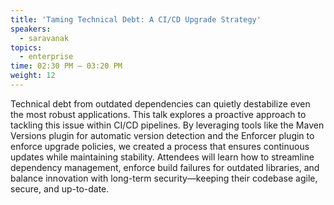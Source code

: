 ```yaml
---
title: 'Taming Technical Debt: A CI/CD Upgrade Strategy'
speakers:
  - saravanak
topics:
  - enterprise
time: 02:30 PM – 03:20 PM
weight: 12
---
```


Technical debt from outdated dependencies can quietly destabilize even the most robust applications. This talk explores a proactive approach to tackling this issue within CI/CD pipelines. By leveraging tools like the Maven Versions plugin for automatic version detection and the Enforcer plugin to enforce upgrade policies, we created a process that ensures continuous updates while maintaining stability. Attendees will learn how to streamline dependency management, enforce build failures for outdated libraries, and balance innovation with long-term security—keeping their codebase agile, secure, and up-to-date.

